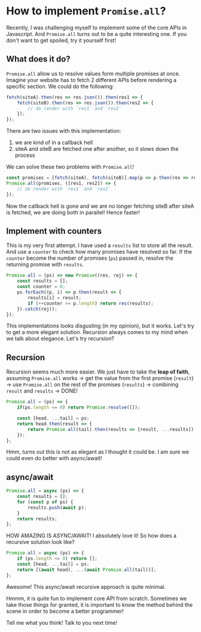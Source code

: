 # How to implement `Promise.all`?

Recently, I was challenging myself to implement some of the core APIs in Javascript. And `Promise.all` turns out to be a quite interesting one. If you don't want to get spoiled, try it yourself first!

## What does it do?

`Promise.all` allow us to resolve values form multiple promises at once. Imagine your website has to fetch 2 different APIs before rendering a specific section. We could do the following:

```js
fetch(siteA).then(res => res.json()).then(res1 => {
    fetch(siteB).then(res => res.json()).then(res2 => {
        // do render with `res1` and `res2`
    });
});
```

There are two issues with this implementation:
1. we are kind of in a callback hell
2. siteA and siteB are fetched one after another, so it slows down the process

We can solve these two problems with `Promise.all`!

```js
const promises = [fetch(siteA), fetch(siteB)].map(p => p.then(res => res.json()));
Promise.all(promises, ([res1, res2]) => {
    // do render with `res1` and `res2`
});
```

Now the callback hell is gone and we are no longer fetching siteB after siteA is fetched, we are doing both in parallel! Hence faster!

## Implement with counters

This is my very first attempt. I have used a `results` list to store all the result. And use a `counter` to check how many promises have resolved so far. If the `counter` become the number of promises (`ps`) passed in, resolve the returning promise with `results`.

```js
Promise.all = (ps) => new Promise((res, rej) => {
    const results = [];
    const counter = 0;
    ps.forEach((p, i) => p.then(result => {
        results[i] = result;
        if (++counter >= p.length) return res(results);
    }).catch(rej));
});
```

This implementations looks disgusting (in my opinion), but it works. Let's try to get a more elegant solution. Recursion always comes to my mind when we talk about elegance. Let's try recursion?

## Recursion

Recursion seems much more easier. We just have to take the **leap of faith**, assuming `Promise.all` works -> get the value from the first promise (`result`) -> use `Promise.all` on the rest of the promises (`results`) -> combining `result` and `results` -> DONE!

```js
Promise.all = (ps) => {
    if(ps.length <= 0) return Promise.resolve([]);

    const [head, ...tail] = ps;
    return head.then(result => {
        return Promise.all(tail).then(results => [result, ...results])
    });
};
```

Hmm, turns out this is not as elegant as I thought it could be. I am sure we could even do better with async/await!

## async/await

```js
Promise.all = async (ps) => {
    const results = [];
    for (const p of ps) {
        results.push(await p);
    }
    return results;
};
```

HOW AMAZING IS ASYNC/AWAIT! I absolutely love it! So how does a recursive solution look like?

```js
Promise.all = async (ps) => {
    if (ps.length <= 0) return [];
    const [head, ...tail] = ps;
    return [(await head), ...(await Promise.all(tail))];
};
```

Awesome! This async/await recursive approach is quite minimal.

Hmmm, it is quite fun to implement core API from scratch. Sometimes we take those things for granted, it is important to know the method behind the scene in order to become a better programmer! 

Tell me what you think! Talk to you next time!
